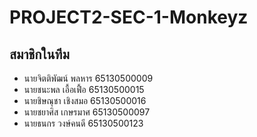 # PROJECT2-SEC-1-Monkeyz


## สมาชิกในทีม
- นายจิตติพัฒน์ พลหาร 65130500009 
- นายชนะพล เอื้อเฟื้อ 65130500015 
- นายชิษณุชา เชิงสมอ 65130500016
- นายชยาศิส เกษรมาศ 65130500097
- นายธนกร วงษ์คนดี 65130500123
